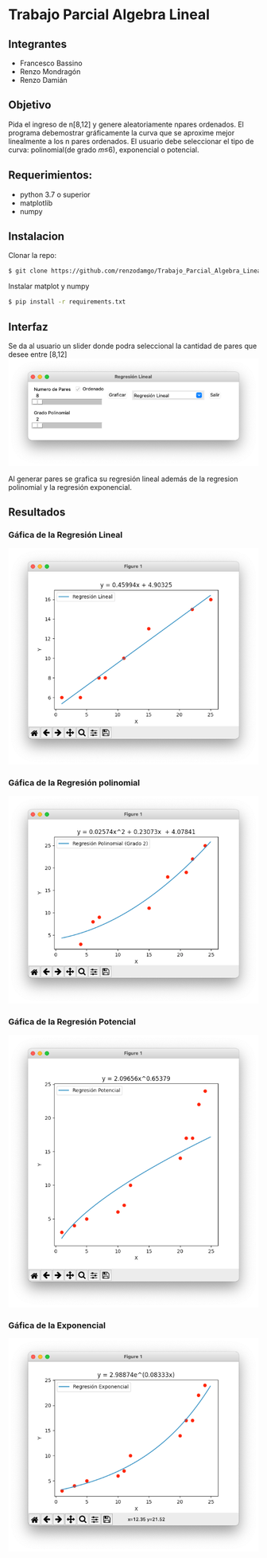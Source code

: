 # Trabajo Parcial Algebra Lineal
## Integrantes
- Francesco Bassino
- Renzo Mondragón
- Renzo Damián
## Objetivo
Pida el ingreso de n[8,12] y genere aleatoriamente npares ordenados. 
El programa debemostrar gráficamente la curva que se aproxime mejor linealmente a los n pares ordenados. 
El usuario debe seleccionar el tipo de curva: polinomial(de grado 𝑚≤6), exponencial o potencial.
## Requerimientos:
- python 3.7 o superior
- matplotlib
- numpy
## Instalacion 
Clonar la repo:

```bash
$ git clone https://github.com/renzodamgo/Trabajo_Parcial_Algebra_Lineal.git
```
Instalar matplot y numpy
```bash
$ pip install -r requirements.txt
```
## Interfaz
Se da al usuario un slider donde podra seleccional la cantidad de pares que desee entre [8,12]
![interfaz](img/interfaz.png)

Al generar pares se grafica su regresión lineal además de la regresion polinomial y la regresión exponencial.
## Resultados
### Gáfica de la Regresión Lineal
![interfaz](img/lineal.png)
### Gáfica de la Regresión polinomial
![interfaz](img/polinomial.png)
### Gáfica de la Regresión Potencial
![interfaz](img/potencial.png)
### Gáfica de la Exponencial
![interfaz](img/exponencial.png)
